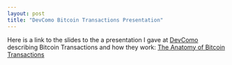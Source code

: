 ```yaml
---
layout: post
title: "DevComo Bitcoin Transactions Presentation"
---
```


Here is a link to the slides to the a presentation I gave at [DevComo](http://devcomo.org) describing Bitcoin Transactions and how they work: [The Anatomy of Bitcoin Transactions](/presentations/devcomo/bitcoin-transactions-presentation)
